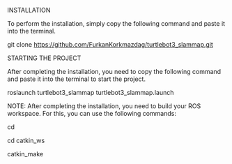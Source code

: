 INSTALLATION

To perform the installation, simply copy the following command and paste it into the terminal.

git clone https://github.com/FurkanKorkmazdag/turtlebot3_slammap.git

STARTING THE PROJECT

After completing the installation, you need to copy the following command and paste it into the terminal to start the project.

roslaunch turtlebot3_slammap turtlebot3_slammap.launch

NOTE: After completing the installation, you need to build your ROS workspace. For this, you can use the following commands:

cd

cd catkin_ws

catkin_make
